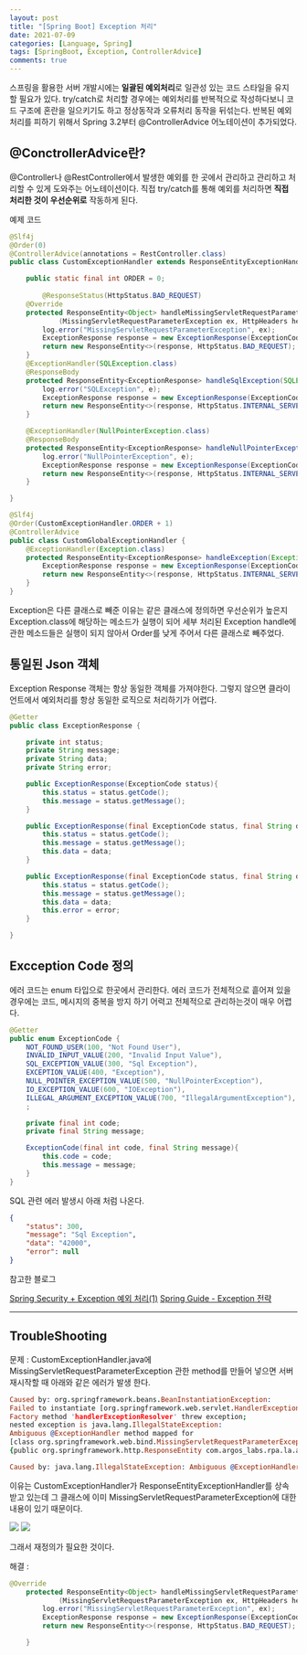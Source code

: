 ```yaml
---
layout: post
title: "[Spring Boot] Exception 처리"
date: 2021-07-09
categories: [Language, Spring]
tags: [SpringBoot, Exception, ControllerAdvice]
comments: true
---
```


스프링을 활용한 서버 개발시에는 **일괄된 예외처리**로 일관성 있는 코드 스타일을 유지 할 필요가 있다. 
try/catch로 처리할 경우에는 예외처리를 반복적으로 작성하다보니 코드 구조에 혼란을 일으키기도 하고 정상동작과 오류처리 동작을 뒤섞는다. 
반복된 예외처리를 피하기 위해서 Spring 3.2부터 @ControllerAdvice 어노테이션이 추가되었다. 

## @ConctrollerAdvice란?

@Controller나 @RestController에서 발생한 예외를 한 곳에서 관리하고 관리하고 처리할 수 있게 도와주는 어노테이션이다. 
직접 try/catch를 통해 예외를 처리하면 **직접 처리한 것이 우선순위로** 작동하게 된다. 

예제 코드 

```java
@Slf4j
@Order(0)
@ControllerAdvice(annotations = RestController.class)
public class CustomExceptionHandler extends ResponseEntityExceptionHandler {

    public static final int ORDER = 0;
		
		@ResponseStatus(HttpStatus.BAD_REQUEST)
    @Override
    protected ResponseEntity<Object> handleMissingServletRequestParameter
            (MissingServletRequestParameterException ex, HttpHeaders headers, HttpStatus status, WebRequest request) {
        log.error("MissingServletRequestParameterException", ex);
        ExceptionResponse response = new ExceptionResponse(ExceptionCode.INVALID_INPUT_VALUE, ex.getParameterName());
        return new ResponseEntity<>(response, HttpStatus.BAD_REQUEST);
    }
    @ExceptionHandler(SQLException.class)
    @ResponseBody
    protected ResponseEntity<ExceptionResponse> handleSqlException(SQLException e){
        log.error("SQLException", e);
        ExceptionResponse response = new ExceptionResponse(ExceptionCode.SQL_EXCEPTION_VALUE, e.getSQLState());
        return new ResponseEntity<>(response, HttpStatus.INTERNAL_SERVER_ERROR);
    }

    @ExceptionHandler(NullPointerException.class)
    @ResponseBody
    protected ResponseEntity<ExceptionResponse> handleNullPointerException(NullPointerException e){
        log.error("NullPointerException", e);
        ExceptionResponse response = new ExceptionResponse(ExceptionCode.NULL_POINTER_EXCEPTION_VALUE, e.getMessage());
        return new ResponseEntity<>(response, HttpStatus.INTERNAL_SERVER_ERROR);
    }

}
```

```java
@Slf4j
@Order(CustomExceptionHandler.ORDER + 1)
@ControllerAdvice
public class CustomGlobalExceptionHandler {
    @ExceptionHandler(Exception.class)
    protected ResponseEntity<ExceptionResponse> handleException(Exception e){
        ExceptionResponse response = new ExceptionResponse(ExceptionCode.EXCEPTION_VALUE);
        return new ResponseEntity<>(response, HttpStatus.INTERNAL_SERVER_ERROR);
    }
}
```

Exception은 다른 클래스로 빼준 이유는 같은 클래스에 정의하면 우선순위가 높은지 
Exception.class에 해당하는 메소드가 실행이 되어 세부 처리된 Exception handle에 관한 메소드들은 실행이 되지 않아서 Order를 낮게 주어서 다른 클래스로 빼주었다. 

## 통일된 Json 객체

Exception Response 객체는 항상 동일한 객체를 가져야한다. 그렇지 않으면 클라이언트에서 예외처리를 항상 동일한 로직으로 처리하기가 어렵다. 

```java
@Getter
public class ExceptionResponse {

    private int status;
    private String message;
    private String data;
    private String error;

    public ExceptionResponse(ExceptionCode status){
        this.status = status.getCode();
        this.message = status.getMessage();
    }

    public ExceptionResponse(final ExceptionCode status, final String data){
        this.status = status.getCode();
        this.message = status.getMessage();
        this.data = data;
    }

    public ExceptionResponse(final ExceptionCode status, final String data, final String error){
        this.status = status.getCode();
        this.message = status.getMessage();
        this.data = data;
        this.error = error;
    }

}
```

## Excception Code 정의

에러 코드는 enum 타입으로 한곳에서 관리한다. 
에러 코드가 전체적으로 흩어져 있을 경우에는 코드, 메시지의 중복을 방지 하기 어력고 전체적으로 관리하는것이 매우 어렵다. 

```java
@Getter
public enum ExceptionCode {
    NOT_FOUND_USER(100, "Not Found User"),
    INVALID_INPUT_VALUE(200, "Invalid Input Value"),
    SQL_EXCEPTION_VALUE(300, "Sql Exception"),
    EXCEPTION_VALUE(400, "Exception"),
    NULL_POINTER_EXCEPTION_VALUE(500, "NullPointerException"),
    IO_EXCEPTION_VALUE(600, "IOException"),
    ILLEGAL_ARGUMENT_EXCEPTION_VALUE(700, "IllegalArgumentException"),
    ;

    private final int code;
    private final String message;

    ExceptionCode(final int code, final String message){
        this.code = code;
        this.message = message;
    }
}
```

SQL 관련 에러 발생시 아래 처럼 나온다. 

```json
{
    "status": 300,
    "message": "Sql Exception",
    "data": "42000",
    "error": null
}
```

참고한 블로그

[Spring Security + Exception 예외 처리(1)](https://niipoong.tistory.com/7) 
[Spring Guide - Exception 전략](https://cheese10yun.github.io/spring-guide-exception/)

---

## TroubleShooting

문제 : CustomExceptionHandler.java에 
MissingServletRequestParameterException 관한 method를 만들어 넣으면 서버 재시작할 때 아래와 같은 에러가 발생 한다. 

```prolog
Caused by: org.springframework.beans.BeanInstantiationException: 
Failed to instantiate [org.springframework.web.servlet.HandlerExceptionResolver]: 
Factory method 'handlerExceptionResolver' threw exception; 
nested exception is java.lang.IllegalStateException: 
Ambiguous @ExceptionHandler method mapped for 
[class org.springframework.web.bind.MissingServletRequestParameterException]: 
{public org.springframework.http.ResponseEntity com.argos_labs.rpa.la.api.controller.CustomExceptionHandler.handleMissingException(org.springframework.web.bind.MissingServletRequestParameterException), 

Caused by: java.lang.IllegalStateException: Ambiguous @ExceptionHandler method mapped for [class org.springframework.web.bind.MissingServletRequestParameterException]: {public org.springframework.http.ResponseEntity com.argos_labs.rpa.la.api.controller.CustomExceptionHandler.handleMissingException(org.springframework.web.bind.MissingServletRequestParameterException), public final org.springframework.http.ResponseEntity org.springframework.web.servlet.mvc.method.annotation.ResponseEntityExceptionHandler.handleException(java.lang.Exception,org.springframework.web.context.request.WebRequest) throws java.lang.Exception}

```

이유는 CustomExceptionHandler가 ResponseEntityExceptionHandler를 상속 받고 있는데 
그 클래스에 이미 MissingServletRequestParameterException에 대한 내용이 있기 때문이다. 

<img src ="https://eunmik.github.io/bonita.github.io/assets/img/2021/0709/img1.png" />
<img src ="https://eunmik.github.io/bonita.github.io/assets/img/2021/0709/img2.png" />


그래서 재정의가 필요한 것이다. 

해결 : 

```java
@Override
    protected ResponseEntity<Object> handleMissingServletRequestParameter
            (MissingServletRequestParameterException ex, HttpHeaders headers, HttpStatus status, WebRequest request) {
        log.error("MissingServletRequestParameterException", ex);
        ExceptionResponse response = new ExceptionResponse(ExceptionCode.INVALID_INPUT_VALUE);
        return new ResponseEntity<>(response, HttpStatus.BAD_REQUEST);

    }
```